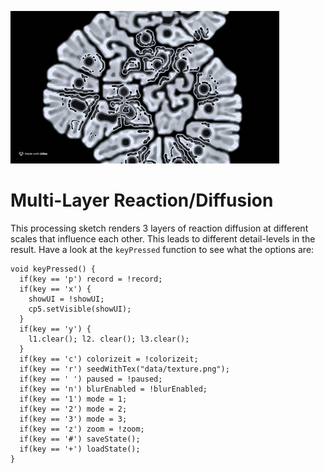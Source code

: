 ![Example](example.gif)

# Multi-Layer Reaction/Diffusion

This processing sketch renders 3 layers of reaction diffusion at different scales that influence each other. This leads to different detail-levels in the result. Have a look at the `keyPressed` function to see what the options are:

```
void keyPressed() {
  if(key == 'p') record = !record;
  if(key == 'x') {
    showUI = !showUI;
    cp5.setVisible(showUI);
  }
  if(key == 'y') {
    l1.clear(); l2. clear(); l3.clear();
  }
  if(key == 'c') colorizeit = !colorizeit;
  if(key == 'r') seedWithTex("data/texture.png");
  if(key == ' ') paused = !paused;
  if(key == 'n') blurEnabled = !blurEnabled;
  if(key == '1') mode = 1;
  if(key == '2') mode = 2;
  if(key == '3') mode = 3;
  if(key == 'z') zoom = !zoom;
  if(key == '#') saveState();
  if(key == '+') loadState();
}
```

